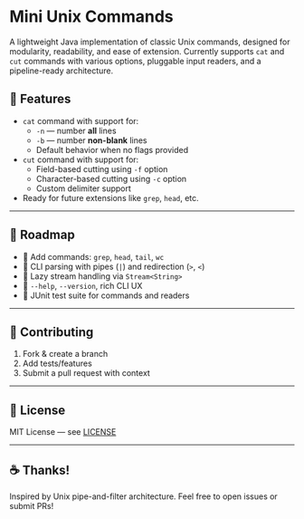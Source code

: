 # Mini Unix Commands

A lightweight Java implementation of classic Unix commands, designed for modularity, readability, and ease of extension. Currently supports `cat` and `cut` commands with various options, pluggable input readers, and a pipeline-ready architecture.

## 🚀 Features

- `cat` command with support for:
  - `-n` — number **all** lines
  - `-b` — number **non-blank** lines
  - Default behavior when no flags provided
- `cut` command with support for:
  - Field-based cutting using `-f` option
  - Character-based cutting using `-c` option
  - Custom delimiter support
- Ready for future extensions like `grep`, `head`, etc.



---

## 🎯 Roadmap

* 🌟 Add commands:  `grep`, `head`, `tail`, `wc`
* 🌟 CLI parsing with pipes (`|`) and redirection (`>`, `<`)
* 🌟 Lazy stream handling via `Stream<String>`
* 🌟 `--help`, `--version`, rich CLI UX
* 🌟 JUnit test suite for commands and readers

---

## 🤝 Contributing

1. Fork & create a branch
2. Add tests/features
3. Submit a pull request with context

---

## 📄 License

MIT License — see [LICENSE](LICENSE)

---

## ☕ Thanks!

Inspired by Unix pipe-and-filter architecture. Feel free to open issues or submit PRs!



